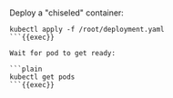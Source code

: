 
<br>

Deploy a "chiseled" container:

```plain
kubectl apply -f /root/deployment.yaml
```{{exec}}

Wait for pod to get ready:

```plain
kubectl get pods
```{{exec}}
